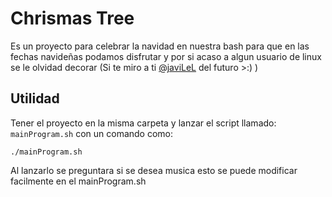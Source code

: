 # Chrismas Tree

Es un proyecto para celebrar la navidad en nuestra bash para que en las fechas navideñas podamos disfrutar y por si acaso a algun usuario de linux se le olvidad decorar (Si te miro a ti [@javiLeL](https://github.com/javiLeL) del futuro >:) )

## Utilidad 

Tener el proyecto en la misma carpeta y lanzar el script llamado: `mainProgram.sh` con un comando como:
```
./mainProgram.sh
```

Al lanzarlo se preguntara si se desea musica esto se puede modificar facilmente en el mainProgram.sh
